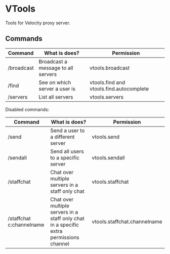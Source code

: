 # VTools
Tools for Velocity proxy server.

## Commands
|Command|What is does?|Permission|
|-------|-------------|----------|
|/broadcast|Broadcast a message to all servers|vtools.broadcast|
|/find|See on which server a user is|vtools.find and vtools.find.autocomplete|
|/servers|List all servers|vtools.servers|

Disabled commands:

|Command|What is does?|Permission|
|-------|-------------|----------|
|/send|Send a user to a different server|vtools.send|
|/sendall|Send all users to a specific server|vtools.sendall|
|/staffchat|Chat over multiple servers in a staff only chat|vtools.staffchat|
|/staffchat c:channelname|Chat over multiple servers in a staff only chat in a specific extra permissions channel|vtools.staffchat.channelname|
